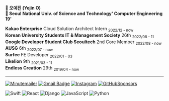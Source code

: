 **🎀 오예진 (Yejin O)**  
**🏫 Seoul National Univ. of Science and Technology' Computer Engineering 19'**  
   

  
**Kakao Enterprise** Cloud Solution Architect Intern <sub>2022/12 - now</sub>  
**Korean University Students IT & Management Society** 26th <sub>2022/08 - 11</sub>  
**Google Developer Student Club Seoultech** 2nd Core Member <sub>2022/08 - now</sub>  
**AUSG** 6th <sub>2022/07 - now</sub>  
**Surfee** FE Developer <sub>2022/01 - 03</sub>    
**Likelion** 9th <sub>2021/03 - 11</sub>  
**Endless Creation** 29th <sub>2019/04 - now</sub>
   <br />
***
[![Minutemailer](https://img.shields.io/badge/Email-30B980?style=flat-square&logo=Minutemailer&logoColor=white&link=mailto:dpwls0421@seoultech.ac.kr)](mailto:dpwls0421@seoultech.ac.kr)
[![Gmail Badge](https://img.shields.io/badge/Gmail-d14836?style=flat-square&logo=Gmail&logoColor=white&link=mailto:oyejin55@gmail.com)](mailto:oyejin55@gmail.com)
[![Instagram](https://img.shields.io/badge/Instagram-E4405F?style=flat-square&logo=Instagram&logoColor=white&link=https://www.instagram.com/yexjin_/)](https://www.instagram.com/yexjin_/)
[![GitHubSponsors](https://img.shields.io/badge/Blog-EA4AAA?style=flat-square&logo=GitHubSponsors&logoColor=white&link=https://yexjinitlog.tistory.com)](https://yexjinitlog.tistory.com)  
  

![Swift](https://img.shields.io/badge/Swift-F05138?style=flat-square&logo=Swift&logoColor=white)
![React](https://img.shields.io/badge/React-%2320232a.svg?style=flat-square&logo=React&logoColor=%2361DAFB)
![Django](https://img.shields.io/badge/Django-%23092E20.svg?style=flat-square&logo=django&logoColor=white)
![JavaScript](https://img.shields.io/badge/Javascript-%23323330.svg?style=flat-square&logo=javascript&logoColor=%23F7DF1E)
![Python](https://img.shields.io/badge/python-3670A0?style=flat-square&logo=python&logoColor=ffdd54)  

